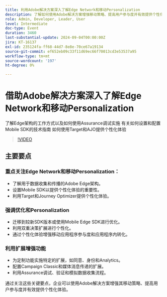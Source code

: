 ```yaml
---
title: 利用Adobe解决方案深入了解Edge Network和移动Personalization
description: 了解如何使用Adobe解决方案增强移动策略、提高用户参与度并有效提供个性化体验。
role: Admin, Developer, Leader, User
level: Intermediate
doc-type: Event
duration: 3460
last-substantial-update: 2024-09-04T00:00:00Z
jira: KT-16137
exl-id: 235124fa-ff68-44d7-8e8e-70ce67a19134
source-git-commit: ef652eb09c33f11d69ec66f70013cd3e53537a95
workflow-type: tm+mt
source-wordcount: '197'
ht-degree: 0%

---
```


# 借助Adobe解决方案深入了解Edge Network和移动Personalization

了解Edge架构的工作方式以及如何使用Assurance调试实施
有关如何设置和配置Mobile SDK的技术指南
如何使用Target和AJO提供个性化体验

>[!VIDEO](https://video.tv.adobe.com/v/3433328/?learn=on)

## 主要要点

### 重点关注Edge Network和移动Personalization：

* 了解用于数据收集和传播的Adobe Edge架构。
* 设置Mobile SDK以提供个性化体验的重要性。
* 利用Target和Journey Optimizer提供个性化体验。

### 强调优化和Personalization

* 迁移到较新SDK版本或使用Mobile Edge SDK进行优化。
* 利用双重决策扩展进行个性化。
* 通过个性化体验增强移动应用程序参与度和应用程序内转化。

### 利用扩展增强功能

* 为定制功能实施特定的扩展，如同意、身份和Analytics。
* 配置Campaign Classic和媒体消息传递的扩展。
* 利用Assurance调试、验证和模拟数据收集流程。

通过关注这些关键要点，企业可以使用Adobe解决方案增强其移动策略、提高用户参与度并有效提供个性化体验。
